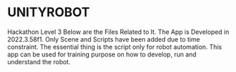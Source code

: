 # UNITYROBOT
Hackathon Level 3 
Below are the Files Related to It.
The App is Developed in 2022.3.58f1.
Only Scene and Scripts have been added due to time constraint. The essential thing is the script only for robot automation. This app can be used for training purpose on how to develop, run and understand the robot. 


